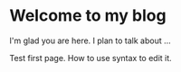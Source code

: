 # Welcome to my blog

I'm glad you are here. I plan to talk about ...

Test first page. How to use syntax to edit it.
